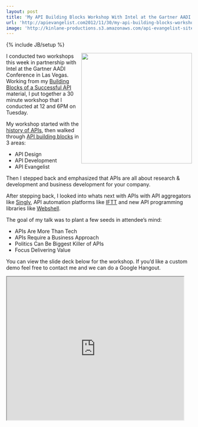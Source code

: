 ```yaml
---
layout: post
title: 'My API Building Blocks Workshop With Intel at the Gartner AADI Conference'
url: 'http://apievangelist.com2012/11/30/my-api-building-blocks-workshop-with-intel-at-the-gartner-aadi-conference/'
image: 'http://kinlane-productions.s3.amazonaws.com/api-evangelist-site/blog/intel-aadi-workshop.png'
---
```

{% include JB/setup %}
<p>
     <img src="https://s3.amazonaws.com/kinlane-productions/api-evangelist/intel/intel-aadi-workshop.png"  width="300" align="right" />
</p>
<p>
     I conducted two workshops this week in partnership with Intel at the Gartner AADI Conference in Las Vegas. Working from my <a href="/the_building_blocks_of_a_successful_api.php">Building Blocks of a Successful API</a> material, I put together a 30 minute workshop that I conducted at 12 and 6PM on Tuesday.
</p>
<p>
     My workshop started with the <a href="http://apievangelist.com/blog/tag.php?Search_Tag=History">history of APIs</a>, then walked through <a href="http://apievangelist.com/buildingblocks/">API building blocks</a> in 3 areas:
</p>
<ul >
     <li>API Design 
     </li>
     <li>API Development 
     </li>
     <li>API Evangelist
     </li>
</ul>
<p>
     Then I stepped back and emphasized that APIs are all about research &amp; development and business development for your company.
</p>
<p>
     After stepping back, I looked into whats next with APIs with API aggregators like <a title="Singly" href="http://singly.com">Singly</a>, API automation platforms like <a href="http://ifttt.com">IFTT</a> and new API programming libraries like <a href="http://webshell.io">Webshell</a>.
</p>
<p>
     The goal of my talk was to plant a few seeds in attendee’s mind:
</p>
<ul >
     <li>APIs Are More Than Tech 
     </li>
     <li>APIs Require a Business Approach 
     </li>
     <li>Politics Can Be Biggest Killer of APIs 
     </li>
     <li>Focus Delivering Value
     </li>
</ul>
<p>
     You can view the slide deck below for the workshop. If you’d like a custom demo feel free to contact me and we can do a Google Hangout.
</p>
<p>
     <iframe src="https://docs.google.com/presentation/embed?id=1KmSF4e6AehlMMRTWie9ygmzPTiAe8T3C-5h7f6xMJPo&amp;start=false&amp;loop=false&amp;delayms=3000" width="480" height="389"></iframe>
</p>
